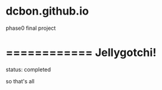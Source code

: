 # dcbon.github.io
phase0 final project

============
Jellygotchi!
============


status: completed





so that's all
